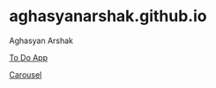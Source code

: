 # aghasyanarshak.github.io
Aghasyan Arshak
<p><a href="https://aghasyanarshak.github.io/ToDo%20app">To Do App</a></p>
<p><a href="https://aghasyanarshak.github.io/Carousel">Carousel</a></p>
